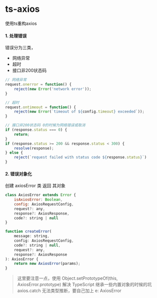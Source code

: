 # ts-axios
使用ts重构axios



#### 1. 处理错误

错误分为三类，
- 网络异常
- 超时
- 接口非200状态码

```javascript
// 网络异常
request.onerror = function() {
    reject(new Error('network error'));
}

// 超时
request.ontimeout = function() {
    reject(new Error(`timeout of ${config.timeout} exceeded`));
}

// 接口非200状态码 0的时候为网络错误或取消
if (response.status === 0) {
    return;
}
if (response.status >= 200 && response.status < 300) {
    resolve(response);
} else {
    reject(`request failed with status code ${response.status}`)
}

```

#### 2. 错误对象化

创建 axiosError 类 返回 其对象
```javascript
class AxiosError extends Error {
    isAxiosError: Boolean,
    config: AxiosRequestConfig,
    request?: any,
    response?: AxiosResponse,
    code?: string | null
}

function createError(
    message: string,
    config: AxiosRequestConfig,
    code?: string | null,
    request?: any,
    response?: AxiosResponse
): AxiosError {
    return new AxiosError(params);
}

```
> 这里要注意一点，使用 Object.setPrototypeOf(this, AxiosError.prototype) 解决 TypeScript 继承一些内置对象的时候的坑
> axios.catch 无法类型推断，要自己加上 e: AxiosError

